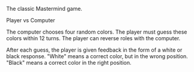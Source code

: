 The classic Mastermind game.

Player vs Computer 

The computer chooses four random colors. The player must guess these colors within 12 turns. The player can reverse roles with the computer.

After each guess, the player is given feedback in the form of a white or black response. "White" means a correct color, but in the wrong position. "Black" means a correct color in the right position.
